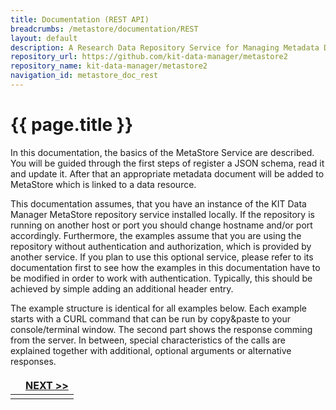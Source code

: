 ```yaml
---
title: Documentation (REST API)
breadcrumbs: /metastore/documentation/REST
layout: default
description: A Research Data Repository Service for Managing Metadata Documents based on JSON or XML.
repository_url: https://github.com/kit-data-manager/metastore2
repository_name: kit-data-manager/metastore2
navigation_id: metastore_doc_rest
---
```


# {{ page.title }}

In this documentation, the basics of the MetaStore Service are described. You will be guided through the first steps of 
register a JSON schema, read it and update it. After that an appropriate metadata document will be added to MetaStore which is linked to a data resource.

This documentation assumes, that you have an instance of the KIT Data Manager MetaStore repository service installed locally. If the repository is running on another
host or port you should change hostname and/or port accordingly. Furthermore, the examples assume that you are using the repository without authentication
and authorization, which is provided by another service. If you plan to use this optional service, please refer to its documentation first to see how the 
examples in this documentation have to be modified in order to work with authentication. Typically, this should be achieved by simple adding an additional header
entry.

The example structure is identical for all examples below. Each example starts with a CURL command that can be run by copy&paste to your console/terminal window.
The second part shows the response comming from the server.
In between, special characteristics of the calls are explained together with additional, optional arguments or alternative responses.

<style>
td, th {
   border: none!important;
}
</style>
| |[NEXT >>](introduction-schema.html)|
|:----|----:|
| | |

